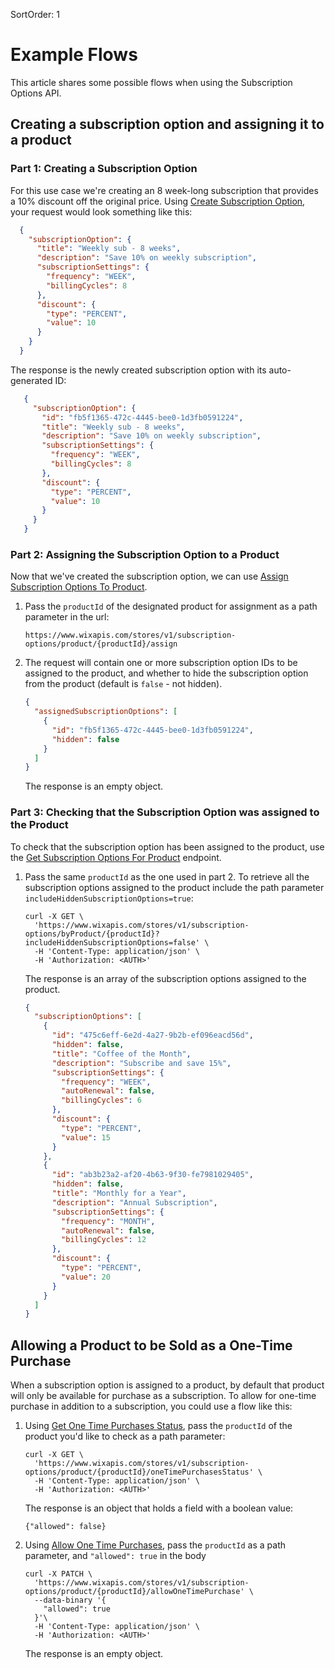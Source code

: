 SortOrder: 1
# Example Flows

This article shares some possible flows when using the Subscription Options API.

## Creating a subscription option and assigning it to a product

### Part 1: Creating a Subscription Option

For this use case we're creating an 8 week-long subscription that provides a 10% discount off the original price.
Using [Create Subscription Option](/docs/link), your request would look something like this:

  ```json
    {
      "subscriptionOption": {
        "title": "Weekly sub - 8 weeks",
        "description": "Save 10% on weekly subscription",
        "subscriptionSettings": {
          "frequency": "WEEK",
          "billingCycles": 8
        },
        "discount": {
          "type": "PERCENT",
          "value": 10
        }
      }
    }
```

The response is the newly created subscription option with its auto-generated ID:

 ```json
    {
      "subscriptionOption": {
        "id": "fb5f1365-472c-4445-bee0-1d3fb0591224",
        "title": "Weekly sub - 8 weeks",
        "description": "Save 10% on weekly subscription",
        "subscriptionSettings": {
          "frequency": "WEEK",
          "billingCycles": 8
        },
        "discount": {
          "type": "PERCENT",
          "value": 10
        }
      }
    }
```


### Part 2: Assigning the Subscription Option to a Product

Now that we've created the subscription option,
we can use [Assign Subscription Options To Product](/docs/link).
1. Pass the `productId` of the designated product for assignment as a path parameter in the url:
    ```
    https://www.wixapis.com/stores/v1/subscription-options/product/{productId}/assign
    ```

2. The request will contain one or more subscription option IDs to be assigned to the product,
    and whether to hide the subscription option from the product (default is `false` - not hidden).

    ```json
    {
      "assignedSubscriptionOptions": [
        {
          "id": "fb5f1365-472c-4445-bee0-1d3fb0591224",
          "hidden": false
        }
      ]
    }
    ```

   The response is an empty object.

### Part 3: Checking that the Subscription Option was assigned to the Product

To check that the subscription option has been assigned to the product, use the [Get Subscription Options For Product](/docs/link) endpoint.
1. Pass the same `productId` as the one used in part 2. To retrieve all the subscription options assigned to the product include the path parameter `includeHiddenSubscriptionOptions=true`:

    ```curl
    curl -X GET \
      'https://www.wixapis.com/stores/v1/subscription-options/byProduct/{productId}?        includeHiddenSubscriptionOptions=false' \
      -H 'Content-Type: application/json' \
      -H 'Authorization: <AUTH>'
    ```
    The response is an array of the subscription options assigned to the product.

    ```json
    {
      "subscriptionOptions": [
        {
          "id": "475c6eff-6e2d-4a27-9b2b-ef096eacd56d",
          "hidden": false,
          "title": "Coffee of the Month",
          "description": "Subscribe and save 15%",
          "subscriptionSettings": {
            "frequency": "WEEK",
            "autoRenewal": false,
            "billingCycles": 6
          },
          "discount": {
            "type": "PERCENT",
            "value": 15
          }
        },
        {
          "id": "ab3b23a2-af20-4b63-9f30-fe7981029405",
          "hidden": false,
          "title": "Monthly for a Year",
          "description": "Annual Subscription",
          "subscriptionSettings": {
            "frequency": "MONTH",
            "autoRenewal": false,
            "billingCycles": 12
          },
          "discount": {
            "type": "PERCENT",
            "value": 20
          }
        }
      ]
    }
    ```
## Allowing a Product to be Sold as a One-Time Purchase
When a subscription option is assigned to a product, by default that product will only be available for purchase as a subscription. To allow for one-time purchase in addition to a subscription, you could use a flow like this:

1. Using [Get One Time Purchases Status](/docs/link), pass the `productId` of the product you'd like to check as a path parameter:

    ```curl
    curl -X GET \
      'https://www.wixapis.com/stores/v1/subscription-options/product/{productId}/oneTimePurchasesStatus' \
      -H 'Content-Type: application/json' \
      -H 'Authorization: <AUTH>'
    ```

   The response is an object that holds a field with a boolean value:

    ```
    {"allowed": false}
    ```

2. Using [Allow One Time Purchases](/docs/link), pass the `productId` as a path parameter, and `"allowed": true` in the body

    ```curl
    curl -X PATCH \
      'https://www.wixapis.com/stores/v1/subscription-options/product/{productId}/allowOneTimePurchase' \
      --data-binary '{
        "allowed": true
      }'\
      -H 'Content-Type: application/json' \
      -H 'Authorization: <AUTH>'
    ```

    The response is an empty object.